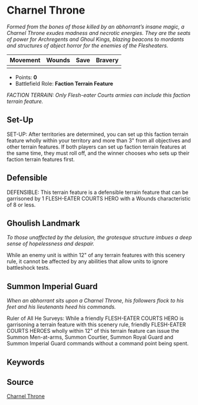 # Charnel Throne

_Formed from the bones of those killed by an abhorrant’s insane magic, a Charnel Throne exudes madness and necrotic energies. They are the seats of power for Archregents and Ghoul Kings, blazing beacons to mordants and structures of abject horror for the enemies of the Flesheaters._


| Movement | Wounds | Save | Bravery |
|:--------:|:------:|:----:|:-------:|
|  |  |  |  |

* Points: **0**
* Battlefield Role: **Faction Terrain Feature**

_FACTION TERRAIN: Only Flesh-eater Courts armies can include this faction terrain feature._

## Set-Up

SET-UP: After territories are determined, you can set up this faction terrain feature wholly within your territory and more than 3" from all objectives and other terrain features. If both players can set up faction terrain features at the same time, they must roll off, and the winner chooses who sets up their faction terrain features first.

## Defensible

DEFENSIBLE: This terrain feature is a defensible terrain feature that can be garrisoned by 1 FLESH-EATER COURTS HERO with a Wounds characteristic of 8 or less.

## Ghoulish Landmark

_To those unaffected by the delusion, the grotesque structure imbues a deep sense of hopelessness and despair._

While an enemy unit is within 12" of any terrain features with this scenery rule, it cannot be affected by any abilities that allow units to ignore battleshock tests.

## Summon Imperial Guard

_When an abhorrant sits upon a Charnel Throne, his followers flock to his feet and his lieutenants heed his commands._

Ruler of All He Surveys: While a friendly FLESH-EATER COURTS HERO is garrisoning a terrain feature with this scenery rule, friendly FLESH-EATER COURTS HEROES wholly within 12" of this terrain feature can issue the Summon Men-at-arms, Summon Courtier, Summon Royal Guard and Summon Imperial Guard commands without a command point being spent.

## Keywords



## Source

[Charnel Throne](https://wahapedia.ru/aos3/factions/flesh-eater-courts/Charnel-Throne)
